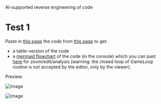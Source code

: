 AI-supported reverse engineering of code

# Test 1

Paste in [this page](https://jumpjack.github.io/ArtificialCoding/reverse/c64-code-parser-CHATGPT4%2B4o-003.html) the code from [this page](https://github.com/jumpjack/Attack-of-the-Mutant-Camels-with-AI/blob/master/Original/AMC.asm) to get:
- a table-version of the code
- a [mermaid flowchart](https://github.com/jumpjack/ArtificialCoding/blob/main/reverse/test.mermaid)  of the code (in the console) which you can past [here](https://mermaid.live/) for zoom/edit/analysis (warning: the closed loop of GameLoop routine is not accepted by the editor, only by the viewer).

Preview:

![image](https://github.com/user-attachments/assets/bffb9e06-5b0d-44c4-b341-8a8d89858080)

![image](https://github.com/user-attachments/assets/aee1c52d-3463-4baf-9b48-22fe31b20bb2)


